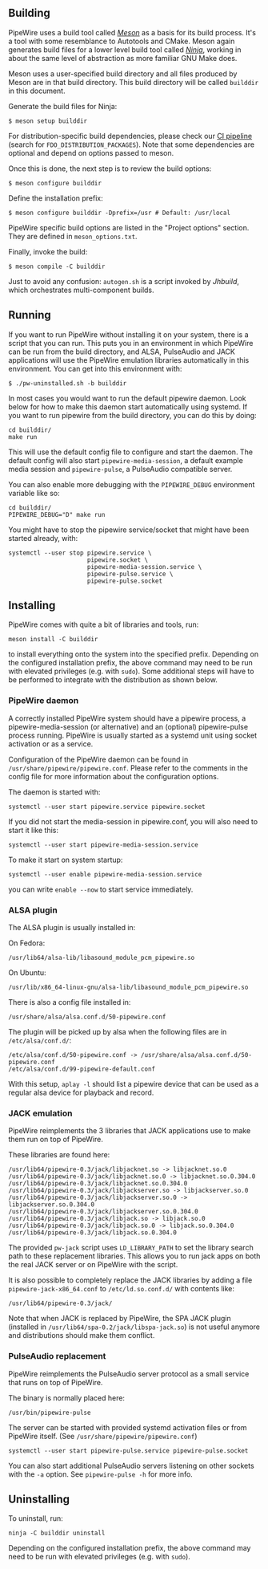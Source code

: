 ## Building

PipeWire uses a build tool called [*Meson*](https://mesonbuild.com) as a basis for its build
process.  It's a tool with some resemblance to Autotools and CMake. Meson
again generates build files for a lower level build tool called [*Ninja*](https://ninja-build.org/),
working in about the same level of abstraction as more familiar GNU Make
does.

Meson uses a user-specified build directory and all files produced by Meson
are in that build directory. This build directory will be called `builddir`
in this document.

Generate the build files for Ninja:

```
$ meson setup builddir
```

For distribution-specific build dependencies, please check our
[CI pipeline](https://gitlab.freedesktop.org/pipewire/pipewire/-/blob/master/.gitlab-ci.yml)
(search for `FDO_DISTRIBUTION_PACKAGES`). Note that some dependencies are
optional and depend on options passed to meson.

Once this is done, the next step is to review the build options:

```
$ meson configure builddir
```

Define the installation prefix:

```
$ meson configure builddir -Dprefix=/usr # Default: /usr/local
```

PipeWire specific build options are listed in the "Project options"
section. They are defined in `meson_options.txt`.

Finally, invoke the build:

```
$ meson compile -C builddir
```

Just to avoid any confusion: `autogen.sh` is a script invoked by *Jhbuild*,
which orchestrates multi-component builds.

## Running

If you want to run PipeWire without installing it on your system, there is a
script that you can run. This puts you in an environment in which PipeWire can
be run from the build directory, and ALSA, PulseAudio and JACK applications
will use the PipeWire emulation libraries automatically
in this environment. You can get into this environment with:

```
$ ./pw-uninstalled.sh -b builddir
```

In most cases you would want to run the default pipewire daemon. Look
below for how to make this daemon start automatically using systemd.
If you want to run pipewire from the build directory, you can do this
by doing:

```
cd builddir/
make run
```

This will use the default config file to configure and start the daemon.
The default config will also start `pipewire-media-session`, a default
example media session and `pipewire-pulse`, a PulseAudio compatible server.

You can also enable more debugging with the `PIPEWIRE_DEBUG` environment
variable like so:

```
cd builddir/
PIPEWIRE_DEBUG="D" make run
```

You might have to stop the pipewire service/socket that might have been
started already, with:

```
systemctl --user stop pipewire.service \
                      pipewire.socket \
                      pipewire-media-session.service \
                      pipewire-pulse.service \
                      pipewire-pulse.socket
```

## Installing

PipeWire comes with quite a bit of libraries and tools, run:

```
meson install -C builddir
```

to install everything onto the system into the specified prefix.
Depending on the configured installation prefix, the above command
may need to be run with elevated privileges (e.g. with `sudo`).
Some additional steps will have to be performed to integrate
with the distribution as shown below.

### PipeWire daemon

A correctly installed PipeWire system should have a pipewire
process, a pipewire-media-session (or alternative) and an (optional)
pipewire-pulse process running. PipeWire is usually started as a
systemd unit using socket activation or as a service.

Configuration of the PipeWire daemon can be found in
`/usr/share/pipewire/pipewire.conf`. Please refer to the comments in the
config file for more information about the configuration options.

The daemon is started with:
```
systemctl --user start pipewire.service pipewire.socket
```

If you did not start the media-session in pipewire.conf, you will
also need to start it like this:
```
systemctl --user start pipewire-media-session.service
```
To make it start on system startup:
```
systemctl --user enable pipewire-media-session.service
```
you can write ```enable --now``` to start service immediately.

### ALSA plugin

The ALSA plugin is usually installed in:

On Fedora:
```
/usr/lib64/alsa-lib/libasound_module_pcm_pipewire.so
```
On Ubuntu:
```
/usr/lib/x86_64-linux-gnu/alsa-lib/libasound_module_pcm_pipewire.so
```

There is also a config file installed in:

```
/usr/share/alsa/alsa.conf.d/50-pipewire.conf
```

The plugin will be picked up by alsa when the following files
are in `/etc/alsa/conf.d/`:

```
/etc/alsa/conf.d/50-pipewire.conf -> /usr/share/alsa/alsa.conf.d/50-pipewire.conf
/etc/alsa/conf.d/99-pipewire-default.conf
```

With this setup, `aplay -l` should list a pipewire device that can be used as
a regular alsa device for playback and record.

### JACK emulation

PipeWire reimplements the 3 libraries that JACK applications use to make
them run on top of PipeWire.

These libraries are found here:

```
/usr/lib64/pipewire-0.3/jack/libjacknet.so -> libjacknet.so.0
/usr/lib64/pipewire-0.3/jack/libjacknet.so.0 -> libjacknet.so.0.304.0
/usr/lib64/pipewire-0.3/jack/libjacknet.so.0.304.0
/usr/lib64/pipewire-0.3/jack/libjackserver.so -> libjackserver.so.0
/usr/lib64/pipewire-0.3/jack/libjackserver.so.0 -> libjackserver.so.0.304.0
/usr/lib64/pipewire-0.3/jack/libjackserver.so.0.304.0
/usr/lib64/pipewire-0.3/jack/libjack.so -> libjack.so.0
/usr/lib64/pipewire-0.3/jack/libjack.so.0 -> libjack.so.0.304.0
/usr/lib64/pipewire-0.3/jack/libjack.so.0.304.0

```

The provided `pw-jack` script uses `LD_LIBRARY_PATH` to set the library
search path to these replacement libraries. This allows you to run
jack apps on both the real JACK server or on PipeWire with the script.

It is also possible to completely replace the JACK libraries by adding
a file `pipewire-jack-x86_64.conf` to `/etc/ld.so.conf.d/` with
contents like:

```
/usr/lib64/pipewire-0.3/jack/
```

Note that when JACK is replaced by PipeWire, the SPA JACK plugin (installed
in `/usr/lib64/spa-0.2/jack/libspa-jack.so`) is not useful anymore and
distributions should make them conflict.


### PulseAudio replacement

PipeWire reimplements the PulseAudio server protocol as a small service
that runs on top of PipeWire.

The binary is normally placed here:

```
/usr/bin/pipewire-pulse
```

The server can be started with provided systemd activation files or
from PipeWire itself. (See `/usr/share/pipewire/pipewire.conf`)

```
systemctl --user start pipewire-pulse.service pipewire-pulse.socket
```

You can also start additional PulseAudio servers listening on other
sockets with the `-a` option. See `pipewire-pulse -h` for more info.


## Uninstalling

To uninstall, run:

```
ninja -C builddir uninstall
```

Depending on the configured installation prefix, the above command
may need to be run with elevated privileges (e.g. with `sudo`).
